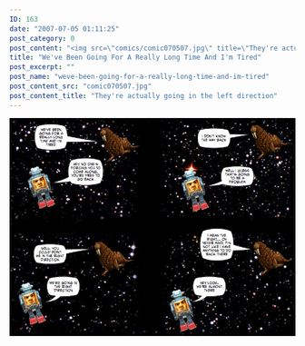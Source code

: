 ```yaml
---
ID: 163
date: "2007-07-05 01:11:25"
post_category: 0
post_content: "<img src=\"comics/comic070507.jpg\" title=\"They're actually going in the left direction\" />"
title: "We've Been Going For A Really Long Time And I'm Tired"
post_excerpt: ""
post_name: "weve-been-going-for-a-really-long-time-and-im-tired"
post_content_src: "comic070507.jpg"
post_content_title: "They're actually going in the left direction"
---
```



[![They're actually going in the left direction](/comics-hi-res/comic070507.jpg)](/comics-hi-res/comic070507.jpg)
